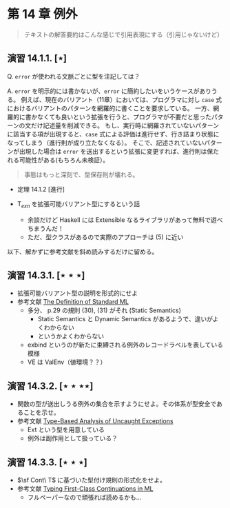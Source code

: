 # 第 14 章 例外

> テキストの解答要約はこんな感じで引用表現にする（引用じゃないけど）

## 演習 14.1.1. [$\star$]

Q. `error` が使われる文脈ごとに型を注記しては？

A. `error` を明示的には書かないが、`error` に簡約したいをいうケースがありうる。
例えば、現在のバリアント（11章）においては、プログラマに対し `case` 式におけるバリアントのパターンを網羅的に書くことを要求している。
一方、網羅的に書かなくても良いという拡張を行うと、プログラマが不要だと思ったパターンの文だけ記述量を削減できる。
もし、実行時に網羅されていないパターンに該当する項が出現すると、`case` 式による評価は進行せず、行き詰まり状態になってしまう（進行則が成り立たなくなる）。
そこで、記述されていないパターンが出現した場合は `error` を送出するという拡張に変更すれば、進行則は保たれる可能性がある(もちろん未検証）。

> 事態はもっと深刻で、型保存則が壊れる。

- 定理 14.1.2 [進行]

- $\mathsf{T}_{exn}$ を拡張可能バリアント型にするという話
  - 余談だけど Haskell には Extensible なるライブラリがあって無料で遊べちまうんだ！
  - ただ、型クラスがあるので実際のアプローチは (5) に近い

以下、解かずに参考文献を斜め読みするだけに留める。

## 演習 14.3.1. [$\star\star\star$]

- 拡張可能バリアント型の説明を形式的にせよ
- 参考文献 [The Definition of Standard ML](http://sml-family.org/sml97-defn.pdf)
  - 多分、 p.29 の規則 (30), (31) がそれ (Static Semantics)
    - Static Semantics と Dynamic Semantics があるようで、違いがよくわからない
    - というかよくわからない
  - exbind というのが新たに束縛される例外のレコードラベルを表している模様
  - VE は ValEnv（値環境？？）

## 演習 14.3.2. [$\star\star\star\star$]

- 関数の型が送出しうる例外の集合を示すようにせよ。その体系が型安全であることを示せ。
- 参考文献 [Type-Based Analysis of Uncaught Exceptions](https://hal.inria.fr/inria-00073144/document)
  - Ext という型を用意している
  - 例外は副作用として扱っている？

## 演習 14.3.3. [$\star\star\star$]

- $\sf Cont\ T$ に基づいた型付け規則の形式化をせよ。
- 参考文献 [Typing First-Class Continuations in ML](https://www.cs.cmu.edu/~rwh/papers/callcc/popl91.pdf)
  - フルペーパーなので頑張れば読めるかも…

